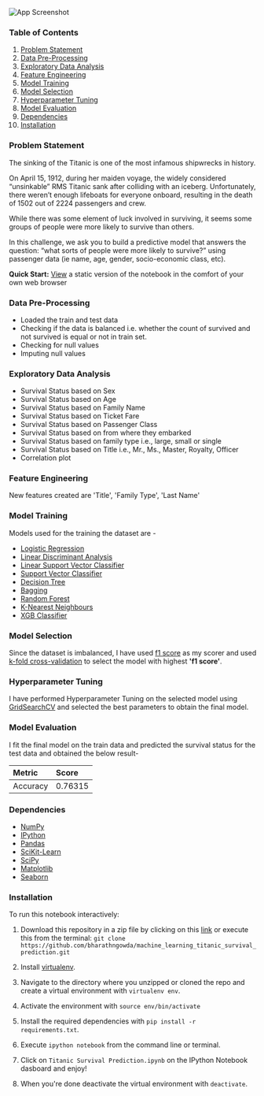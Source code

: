 
![App Screenshot](https://github.com/bharathngowda/machine_learning_titanic_survival_prediction/blob/main/titanic.jpg)

### Table of Contents

1. [Problem Statement](#Problem-Statement)
2. [Data Pre-Processing](#Data-Pre-Processing)
3. [Exploratory Data Analysis](#Exploratory-Data-Analysis)
4. [Feature Engineering](#Feature-Engineering)
5. [Model Training](#Model-Building)
6. [Model Selection](#Model-Selection)
7. [Hyperparameter Tuning](#Hyperparameter-Tuning)
8. [Model Evaluation](#Model-Evaluation)
9. [Dependencies](#Dependencies)
10. [Installation](#Installation)

### Problem Statement

The sinking of the Titanic is one of the most infamous shipwrecks in history.

On April 15, 1912, during her maiden voyage, the widely considered “unsinkable” RMS Titanic sank after colliding with an iceberg. Unfortunately, there weren’t enough lifeboats for everyone onboard, resulting in the death of 1502 out of 2224 passengers and crew.

While there was some element of luck involved in surviving, it seems some groups of people were more likely to survive than others.

In this challenge, we ask you to build a predictive model that answers the question: “what sorts of people were more likely to survive?” using passenger data (ie name, age, gender, socio-economic class, etc).

**Quick Start:** [View](https://github.com/bharathngowda/machine_learning_titanic_survival_prediction/blob/main/Titanic%20Survival%20Prediction.ipynb) a static version of the notebook in the comfort of your own web browser

### Data Pre-Processing

- Loaded the train and test data
- Checking if the data is balanced i.e. whether the count of survived and not survived is equal or not in train set.
- Checking for null values 
- Imputing null values 


### Exploratory Data Analysis

- Survival Status based on Sex
- Survival Status based on Age
- Survival Status based on Family Name
- Survival Status based on Ticket Fare
- Survival Status based on Passenger Class
- Survival Status based on from where they embarked
- Survival Status based on family type i.e., large, small or single
- Survival Status based on Title i.e., Mr., Ms., Master, Royalty, Officer
- Correlation plot 

### Feature Engineering

New features created are 'Title', 'Family Type', 'Last Name'

### Model Training

Models used for the training the dataset are - 

- [Logistic Regression](https://scikit-learn.org/stable/modules/generated/sklearn.linear_model.LogisticRegression.html)
- [Linear Discriminant Analysis](https://scikit-learn.org/stable/modules/generated/sklearn.discriminant_analysis.LinearDiscriminantAnalysis.html)
- [Linear Support Vector Classifier](https://scikit-learn.org/stable/modules/generated/sklearn.svm.LinearSVC.html#sklearn.svm.LinearSVC)
- [Support Vector Classifier](https://scikit-learn.org/stable/modules/generated/sklearn.svm.SVC.html)
- [Decision Tree](https://scikit-learn.org/stable/modules/generated/sklearn.tree.DecisionTreeClassifier.html)
- [Bagging](https://scikit-learn.org/stable/modules/generated/sklearn.ensemble.BaggingClassifier.html)
- [Random Forest](https://scikit-learn.org/stable/modules/generated/sklearn.ensemble.RandomForestClassifier.html)
- [K-Nearest Neighbours](https://scikit-learn.org/stable/modules/generated/sklearn.neighbors.KNeighborsClassifier.html)
- [XGB Classifier](https://xgboost.readthedocs.io/en/latest/)

### Model Selection

Since the dataset is imbalanced, I have used [f1 score](https://scikit-learn.org/stable/modules/generated/sklearn.metrics.f1_score.html) as my scorer and used [k-fold cross-validation](https://scikit-learn.org/stable/modules/generated/sklearn.model_selection.cross_val_score.html)
to select the model with highest **'f1 score'**.

### Hyperparameter Tuning

I have performed Hyperparameter Tuning on the selected model using [GridSearchCV](https://scikit-learn.org/stable/modules/generated/sklearn.model_selection.GridSearchCV.html) and selected the best parameters to obtain the final model.


### Model Evaluation

I fit the final model on the train data and predicted the survival status for the test data and obtained the below result-

| Metric    | Score    |
| :-------- | :------- |
| Accuracy  |0.76315   |

### Dependencies
* [NumPy](http://www.numpy.org/)
* [IPython](http://ipython.org/)
* [Pandas](http://pandas.pydata.org/)
* [SciKit-Learn](http://scikit-learn.org/stable/)
* [SciPy](http://www.scipy.org/)
* [Matplotlib](http://matplotlib.org/)
* [Seaborn](https://seaborn.pydata.org/)

### Installation

To run this notebook interactively:

1. Download this repository in a zip file by clicking on this [link](https://github.com/bharathngowda/machine_learning_titanic_survival_prediction/archive/refs/heads/main.zip) or execute this from the terminal:
`git clone https://github.com/bharathngowda/machine_learning_titanic_survival_prediction.git`

2. Install [virtualenv](http://virtualenv.readthedocs.org/en/latest/installation.html).
3. Navigate to the directory where you unzipped or cloned the repo and create a virtual environment with `virtualenv env`.
4. Activate the environment with `source env/bin/activate`
5. Install the required dependencies with `pip install -r requirements.txt`.
6. Execute `ipython notebook` from the command line or terminal.
7. Click on `Titanic Survival Prediction.ipynb` on the IPython Notebook dasboard and enjoy!
8. When you're done deactivate the virtual environment with `deactivate`.
